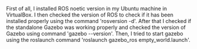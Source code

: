 First of all, I installed ROS noetic version in my Ubuntu machine in VirtualBox.
I then checked the version of ROS to check if it has been installed properly using the command 'rosversion -d'.
After that I checked if the standalone Gazebo was working properly and checked the version of Gazebo using command 'gazebo --version'.
Then, I tried to start gazebo using the roslaunch command 'roslaunch gazebo_ros empty_world.launch'.
